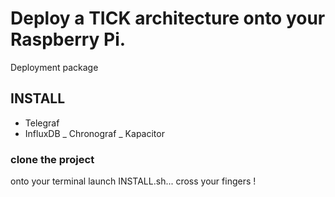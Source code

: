 # Deploy a TICK architecture onto your Raspberry Pi.
Deployment package

## INSTALL
- Telegraf 
- InfluxDB 
_ Chronograf 
_ Kapacitor 

### clone the project

onto your terminal launch INSTALL.sh... cross your fingers !